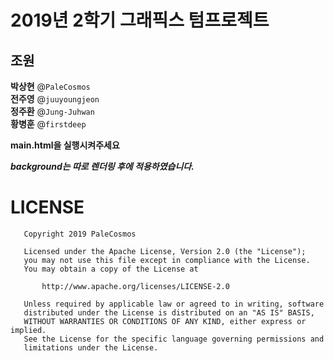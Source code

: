 # 2019년 2학기 그래픽스 텀프로젝트

## 조원

**박상현** @`PaleCosmos`</br>
**전주영** @`juuyoungjeon`</br>
**정주환** @`Jung-Juhwan`</br>
**황병훈** @`firstdeep`</br>

**main.html을 실행시켜주세요**

***background는 따로 렌더링 후에 적용하였습니다.***

# LICENSE
```
   Copyright 2019 PaleCosmos

   Licensed under the Apache License, Version 2.0 (the "License");
   you may not use this file except in compliance with the License.
   You may obtain a copy of the License at

       http://www.apache.org/licenses/LICENSE-2.0

   Unless required by applicable law or agreed to in writing, software
   distributed under the License is distributed on an "AS IS" BASIS,
   WITHOUT WARRANTIES OR CONDITIONS OF ANY KIND, either express or implied.
   See the License for the specific language governing permissions and
   limitations under the License.
```